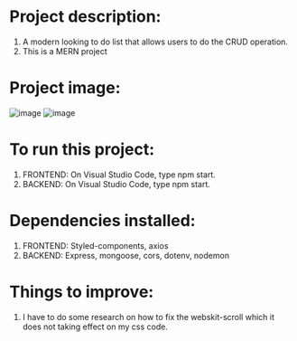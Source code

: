 #  Project description:
   1) A modern looking to do list that allows users to do the CRUD operation.
   2) This is a MERN project

#  Project image:
![image](https://github.com/kevinandris/MERN_Todo-list/assets/102328858/573f8ea6-6d21-4531-973a-ccbbf9821346)
![image](https://github.com/kevinandris/MERN_Todo-list/assets/102328858/bb7ceea9-18ea-465e-b235-26a29797e074)

#  To run this project:
   1) FRONTEND: On Visual Studio Code, type npm start.
   2) BACKEND: On Visual Studio Code, type npm start.

#   Dependencies installed:
   1) FRONTEND: Styled-components, axios
   2) BACKEND: Express, mongoose, cors, dotenv, nodemon

#   Things to improve:
   1) I have to do some research on how to fix the webskit-scroll which it does not taking effect on my css code.
